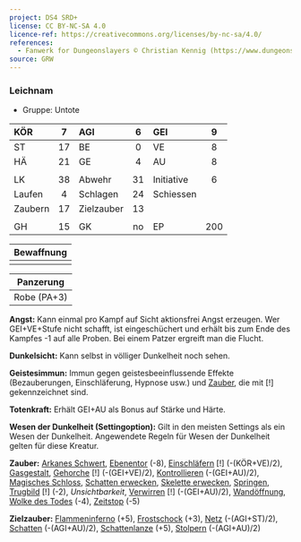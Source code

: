 ```yaml
---
project: DS4 SRD+
license: CC BY-NC-SA 4.0
licence-ref: https://creativecommons.org/licenses/by-nc-sa/4.0/
references: 
  - Fanwerk for Dungeonslayers © Christian Kennig (https://www.dungeonslayers.net/)
source: GRW
---
```


### Leichnam

- Gruppe: Untote

| KÖR     |  7  | AGI        |  6  | GEI        |  9  |
| :------ | :-: | :--------- | :-: | :--------- | :-: |
| ST      | 17  | BE         |  0  | VE         |  8  |
| HÄ      | 21  | GE         |  4  | AU         |  8  |
|         |     |            |     |            |     |
| LK      | 38  | Abwehr     | 31  | Initiative |  6  |
| Laufen  |  4  | Schlagen   | 24  | Schiessen  |     |
| Zaubern | 17  | Zielzauber | 13  |            |     |
|         |     |            |     |            |     |
| GH      | 15  | GK         | no  | EP         | 200 |

| Bewaffnung |
| :--------: |
|            |

|  Panzerung  |
| :---------: |
| Robe (PA+3) |

**Angst:** Kann einmal pro Kampf auf Sicht aktionsfrei Angst erzeugen. Wer GEI+VE+Stufe nicht schafft, ist eingeschüchert und erhält bis zum Ende des Kampfes -1 auf alle Proben. Bei einem Patzer ergreift man die Flucht.

**Dunkelsicht:** Kann selbst in völliger Dunkelheit noch sehen.

**Geistesimmun:** Immun gegen geistesbeeinflussende Effekte (Bezauberungen, Einschläferung, Hypnose usw.) und [Zauber](../../fanwerk/zauber/zauber.md), die mit [!] gekennzeichnet sind.

**Totenkraft:** Erhält GEI+AU als Bonus auf Stärke und Härte.

**Wesen der Dunkelheit (Settingoption):** Gilt in den meisten Settings als ein Wesen der Dunkelheit. Angewendete Regeln für Wesen der Dunkelheit gelten für diese Kreatur.

**Zauber:** [Arkanes Schwert](../../grw/zauber/arkanes-schwert.md), [Ebenentor](../../grw/zauber/ebenentor.md) (-8), [Einschläfern](../../grw/zauber/einschlaefern.md) [!] (-(KÖR+VE)/2), [Gasgestalt](../../grw/zauber/gasgestalt.md), [Gehorche](../../grw/zauber/gehorche.md) [!] (-(GEI+VE)/2), [Kontrollieren](../../grw/zauber/kontrollieren.md) (-(GEI+AU)/2), [Magisches Schloss](../../grw/zauber/magisches-schloss.md), [Schatten erwecken](../../grw/zauber/schatten-erwecken.md), [Skelette erwecken](../../grw/zauber/skelette-erwecken.md), [Springen](../../grw/zauber/springen.md), [Trugbild](../../grw/zauber/trugbild.md) [!] (-2), _Unsichtbarkeit_, [Verwirren](../../grw/zauber/verwirren.md) [!] (-(GEI+AU)/2), [Wandöffnung](../../grw/zauber/wandoeffnung.md), [Wolke des Todes](../../grw/zauber/wolke-des-todes.md) (-4), [Zeitstop](../../grw/zauber/zeitstop.md) (-5)

**Zielzauber:** [Flammeninferno](../../grw/zauber/flammeninferno.md) (+5), [Frostschock](../../grw/zauber/frostschock.md) (+3), [Netz](../../grw/zauber/netz.md) (-(AGI+ST)/2), [Schatten](../../grw/zauber/schatten.md) (-(AGI+AU)/2), [Schattenlanze](../../grw/zauber/schattenlanze.md) (+5), [Stolpern](../../grw/zauber/stolpern.md) (-(AGI+AU)/2)

